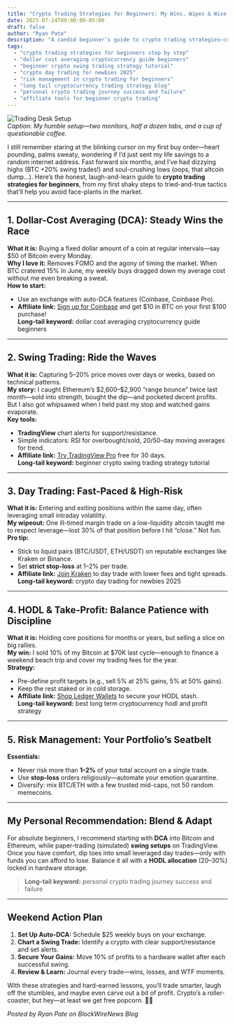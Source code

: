 ```yaml
---
title: "Crypto Trading Strategies for Beginners: My Wins, Wipes & Wise Moves"
date: 2025-07-24T09:00:00-05:00
draft: false
author: "Ryan Pate"
description: "A candid beginner’s guide to crypto trading strategies—covering dollar-cost averaging, swing trading, day trading, risk management, my personal successes and wipeouts, and tools to get you started safely."
tags:
  - "crypto trading strategies for beginners step by step"
  - "dollar cost averaging cryptocurrency guide beginners"
  - "beginner crypto swing trading strategy tutorial"
  - "crypto day trading for newbies 2025"
  - "risk management in crypto trading for beginners"
  - "long tail cryptocurrency trading strategy blog"
  - "personal crypto trading journey success and failure"
  - "affiliate tools for beginner crypto trading"
---
```


![Trading Desk Setup](https://source.unsplash.com/1200x400/?cryptocurrency,desk)  
*Caption: My humble setup—two monitors, half a dozen tabs, and a cup of questionable coffee.*

I still remember staring at the blinking cursor on my first buy order—heart pounding, palms sweaty, wondering if I’d just sent my life savings to a random internet address. Fast forward six months, and I’ve had dizzying highs (BTC +20% swing trades!) and soul-crushing lows (oops, that altcoin dump…). Here’s the honest, laugh-and-learn guide to **crypto trading strategies for beginners**, from my first shaky steps to tried-and-true tactics that’ll help you avoid face-plants in the market.

---

## 1. Dollar-Cost Averaging (DCA): Steady Wins the Race  
**What it is:** Buying a fixed dollar amount of a coin at regular intervals—say \$50 of Bitcoin every Monday.  
**Why I love it:** Removes FOMO and the agony of timing the market. When BTC cratered 15% in June, my weekly buys dragged down my average cost without me even breaking a sweat.  
**How to start:**  
- Use an exchange with auto-DCA features (Coinbase, Coinbase Pro).  
- **Affiliate link:** [Sign up for Coinbase](https://www.coinbase.com/join/ryanpate) and get \$10 in BTC on your first \$100 purchase!  
**Long-tail keyword:** dollar cost averaging cryptocurrency guide beginners

---

## 2. Swing Trading: Ride the Waves  
**What it is:** Capturing 5–20% price moves over days or weeks, based on technical patterns.  
**My story:** I caught Ethereum’s \$2,600–\$2,900 “range bounce” twice last month—sold into strength, bought the dip—and pocketed decent profits. But I also got whipsawed when I held past my stop and watched gains evaporate.  
**Key tools:**  
- **TradingView** chart alerts for support/resistance.  
- Simple indicators: RSI for overbought/sold, 20/50-day moving averages for trend.  
- **Affiliate link:** [Try TradingView Pro](https://www.tradingview.com/gopro/?aff=ryanpate) free for 30 days.  
**Long-tail keyword:** beginner crypto swing trading strategy tutorial

---

## 3. Day Trading: Fast-Paced & High-Risk  
**What it is:** Entering and exiting positions within the same day, often leveraging small intraday volatility.  
**My wipeout:** One ill-timed margin trade on a low-liquidity altcoin taught me to respect leverage—lost 30% of that position before I hit “close.” Not fun.  
**Pro tip:**  
- Stick to liquid pairs (BTC/USDT, ETH/USDT) on reputable exchanges like Kraken or Binance.  
- Set **strict stop-loss** at 1–2% per trade.  
- **Affiliate link:** [Join Kraken](https://www.kraken.com/signup?ref=RYANPATE) to day trade with lower fees and tight spreads.  
**Long-tail keyword:** crypto day trading for newbies 2025

---

## 4. HODL & Take-Profit: Balance Patience with Discipline  
**What it is:** Holding core positions for months or years, but selling a slice on big rallies.  
**My win:** I sold 10% of my Bitcoin at \$70K last cycle—enough to finance a weekend beach trip and cover my trading fees for the year.  
**Strategy:**  
- Pre-define profit targets (e.g., sell 5% at 25% gains, 5% at 50% gains).  
- Keep the rest staked or in cold storage.  
- **Affiliate link:** [Shop Ledger Wallets](https://www.ledger.com/?r=ryanpate) to secure your HODL stash.  
**Long-tail keyword:** best long term cryptocurrency hodl and profit strategy

---

## 5. Risk Management: Your Portfolio’s Seatbelt  
**Essentials:**  
- Never risk more than **1–2%** of your total account on a single trade.  
- Use **stop-loss** orders religiously—automate your emotion quarantine.  
- Diversify: mix BTC/ETH with a few trusted mid-caps, not 50 random memecoins.  

---

## My Personal Recommendation: Blend & Adapt  
For absolute beginners, I recommend starting with **DCA** into Bitcoin and Ethereum, while paper-trading (simulated) **swing setups** on TradingView. Once you have comfort, dip toes into small leveraged day trades—only with funds you can afford to lose. Balance it all with a **HODL allocation** (20–30%) locked in hardware storage.

> **Long-tail keyword:** personal crypto trading journey success and failure

---

## Weekend Action Plan  
1. **Set Up Auto-DCA:** Schedule \$25 weekly buys on your exchange.  
2. **Chart a Swing Trade:** Identify a crypto with clear support/resistance and set alerts.  
3. **Secure Your Gains:** Move 10% of profits to a hardware wallet after each successful swing.  
4. **Review & Learn:** Journal every trade—wins, losses, and WTF moments.

With these strategies and hard-earned lessons, you’ll trade smarter, laugh off the stumbles, and maybe even carve out a bit of profit. Crypto’s a roller-coaster, but hey—at least we get free popcorn. 🎢🍿

*Posted by Ryan Pate on BlockWireNews Blog*  